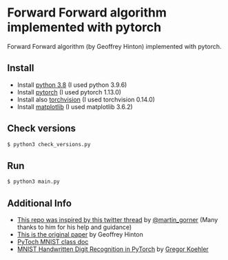 # Forward Forward algorithm implemented with pytorch

Forward Forward algorithm (by Geoffrey Hinton) implemented with pytorch.

## Install
- Install [python 3.8](https://www.python.org/downloads/) (I used python 3.9.6)
- Install [pytorch](https://pytorch.org/get-started/locally/) (I used pytorch 1.13.0)
- Install also [torchvision](https://pytorch.org/get-started/locally/) (I used torchvision 0.14.0)
- Install [matplotlib](https://matplotlib.org/stable/users/installing.html) (I used matplotlib 3.6.2)

## Check versions

```python
$ python3 check_versions.py
```

## Run

```python
$ python3 main.py
```

## Additional Info
- [This repo was inspired by this twitter thread](https://twitter.com/martin_gorner/status/1599755684941557761) by [@martin_gorner](https://twitter.com/martin_gorner) (Many thanks to him for his help and guidance)
- [This is the original paper](https://www.cs.toronto.edu/~hinton/FFA13.pdf) by Geoffrey Hinton
- [PyToch MNIST class doc](https://pytorch.org/vision/stable/generated/torchvision.datasets.MNIST.html)
- [MNIST Handwritten Digit Recognition in PyTorch](https://nextjournal.com/gkoehler/pytorch-mnist) by [Gregor Koehler](https://nextjournal.com/gkoehler)